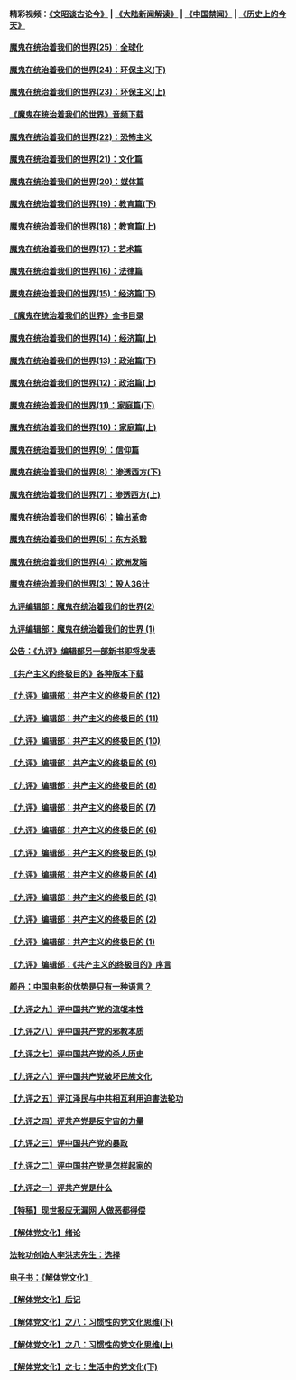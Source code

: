 #### 精彩视频：[《文昭谈古论今》](https://github.com/gfw-breaker/wenzhao/blob/master/README.md?t=12021532) | [《大陆新闻解读》](https://github.com/gfw-breaker/ntdtv-comedy/blob/master/README.md?t=12021532) | [《中国禁闻》](https://github.com/gfw-breaker/ntdtv-news/blob/master/README.md?t=12021532) | [《历史上的今天》](https://github.com/gfw-breaker/today-in-history/blob/master/README.md?t=12021532) 

#### [魔鬼在统治着我们的世界(25)：全球化](../pages/nsc422/n10788205.md?t=12021532) 

#### [魔鬼在统治着我们的世界(24)：环保主义(下)](../pages/nsc422/n10695307.md?t=12021532) 

#### [魔鬼在统治着我们的世界(23)：环保主义(上)](../pages/nsc422/n10688613.md?t=12021532) 

#### [《魔鬼在统治着我们的世界》音频下载](../pages/nsc422/n10635553.md?t=12021532) 

#### [魔鬼在统治着我们的世界(22)：恐怖主义](../pages/nsc422/n10614727.md?t=12021532) 

#### [魔鬼在统治着我们的世界(21)：文化篇](../pages/nsc422/n10597706.md?t=12021532) 

#### [魔鬼在统治着我们的世界(20)：媒体篇](../pages/nsc422/n10586579.md?t=12021532) 

#### [魔鬼在统治着我们的世界(19)：教育篇(下)](../pages/nsc422/n10564808.md?t=12021532) 

#### [魔鬼在统治着我们的世界(18)：教育篇(上)](../pages/nsc422/n10526970.md?t=12021532) 

#### [魔鬼在统治着我们的世界(17)：艺术篇](../pages/nsc422/n10499093.md?t=12021532) 

#### [魔鬼在统治着我们的世界(16)：法律篇](../pages/nsc422/n10485969.md?t=12021532) 

#### [魔鬼在统治着我们的世界(15)：经济篇(下)](../pages/nsc422/n10469975.md?t=12021532) 

#### [《魔鬼在统治着我们的世界》全书目录](../pages/nsc422/n10464261.md?t=12021532) 

#### [魔鬼在统治着我们的世界(14)：经济篇(上)](../pages/nsc422/n10457370.md?t=12021532) 

#### [魔鬼在统治着我们的世界(13)：政治篇(下)](../pages/nsc422/n10448270.md?t=12021532) 

#### [魔鬼在统治着我们的世界(12)：政治篇(上)](../pages/nsc422/n10444576.md?t=12021532) 

#### [魔鬼在统治着我们的世界(11)：家庭篇(下)](../pages/nsc422/n10440961.md?t=12021532) 

#### [魔鬼在统治着我们的世界(10)：家庭篇(上)](../pages/nsc422/n10435448.md?t=12021532) 

#### [魔鬼在统治着我们的世界(9)：信仰篇](../pages/nsc422/n10432159.md?t=12021532) 

#### [魔鬼在统治着我们的世界(8)：渗透西方(下)](../pages/nsc422/n10429603.md?t=12021532) 

#### [魔鬼在统治着我们的世界(7)：渗透西方(上)](../pages/nsc422/n10426013.md?t=12021532) 

#### [魔鬼在统治着我们的世界(6)：输出革命](../pages/nsc422/n10421536.md?t=12021532) 

#### [魔鬼在统治着我们的世界(5)：东方杀戮](../pages/nsc422/n10417707.md?t=12021532) 

#### [魔鬼在统治着我们的世界(4)：欧洲发端](../pages/nsc422/n10414890.md?t=12021532) 

#### [魔鬼在统治着我们的世界(3)：毁人36计](../pages/nsc422/n10411583.md?t=12021532) 

#### [九评编辑部：魔鬼在统治着我们的世界(2)](../pages/nsc422/n10410036.md?t=12021532) 

#### [九评编辑部：魔鬼在统治着我们的世界 (1)](../pages/nsc422/n10406825.md?t=12021532) 

#### [公告：《九评》编辑部另一部新书即将发表](../pages/nsc422/n10405104.md?t=12021532) 

#### [《共产主义的终极目的》各种版本下载](../pages/nsc422/n10022138.md?t=12021532) 

#### [《九评》编辑部：共产主义的终极目的 (12)](../pages/nsc422/n9933272.md?t=12021532) 

#### [《九评》编辑部：共产主义的终极目的 (11)](../pages/nsc422/n9924973.md?t=12021532) 

#### [《九评》编辑部：共产主义的终极目的 (10)](../pages/nsc422/n9920883.md?t=12021532) 

#### [《九评》编辑部：共产主义的终极目的 (9)](../pages/nsc422/n9916363.md?t=12021532) 

#### [《九评》编辑部：共产主义的终极目的 (8)](../pages/nsc422/n9912488.md?t=12021532) 

#### [《九评》编辑部：共产主义的终极目的 (7)](../pages/nsc422/n9901176.md?t=12021532) 

#### [《九评》编辑部：共产主义的终极目的 (6)](../pages/nsc422/n9899359.md?t=12021532) 

#### [《九评》编辑部：共产主义的终极目的 (5)](../pages/nsc422/n9893174.md?t=12021532) 

#### [《九评》编辑部：共产主义的终极目的 (4)](../pages/nsc422/n9891246.md?t=12021532) 

#### [《九评》编辑部：共产主义的终极目的 (3)](../pages/nsc422/n9879879.md?t=12021532) 

#### [《九评》编辑部：共产主义的终极目的 (2)](../pages/nsc422/n9876205.md?t=12021532) 

#### [《九评》编辑部：共产主义的终极目的 (1)](../pages/nsc422/n9865857.md?t=12021532) 

#### [《九评》编辑部：《共产主义的终极目的》序言](../pages/nsc422/n9862666.md?t=12021532) 

#### [颜丹：中国电影的优势是只有一种语言？](../pages/nsc422/n9583062.md?t=12021532) 

#### [【九评之九】评中国共产党的流氓本性](../pages/nsc422/n737542.md?t=12021532) 

#### [【九评之八】评中国共产党的邪教本质](../pages/nsc422/n735942.md?t=12021532) 

#### [【九评之七】评中国共产党的杀人历史](../pages/nsc422/n733806.md?t=12021532) 

#### [【九评之六】评中国共产党破坏民族文化](../pages/nsc422/n731667.md?t=12021532) 

#### [【九评之五】评江泽民与中共相互利用迫害法轮功](../pages/nsc422/n730058.md?t=12021532) 

#### [【九评之四】评共产党是反宇宙的力量](../pages/nsc422/n727814.md?t=12021532) 

#### [【九评之三】评中国共产党的暴政](../pages/nsc422/n725597.md?t=12021532) 

#### [【九评之二】评中国共产党是怎样起家的](../pages/nsc422/n723946.md?t=12021532) 

#### [【九评之一】评共产党是什么](../pages/nsc422/n722529.md?t=12021532) 

#### [【特稿】现世报应无漏网 人做恶都得偿](../pages/nsc422/n4215167.md?t=12021532) 

#### [【解体党文化】绪论](../pages/nsc422/n1449356.md?t=12021532) 

#### [法轮功创始人李洪志先生：选择](../pages/nsc422/n3580738.md?t=12021532) 

#### [电子书：《解体党文化》](../pages/nsc422/n1573484.md?t=12021532) 

#### [【解体党文化】后记](../pages/nsc422/n1531999.md?t=12021532) 

#### [【解体党文化】之八：习惯性的党文化思维(下)](../pages/nsc422/n1526477.md?t=12021532) 

#### [【解体党文化】之八：习惯性的党文化思维(上)](../pages/nsc422/n1520631.md?t=12021532) 

#### [【解体党文化】之七：生活中的党文化(下)](../pages/nsc422/n1513446.md?t=12021532) 

